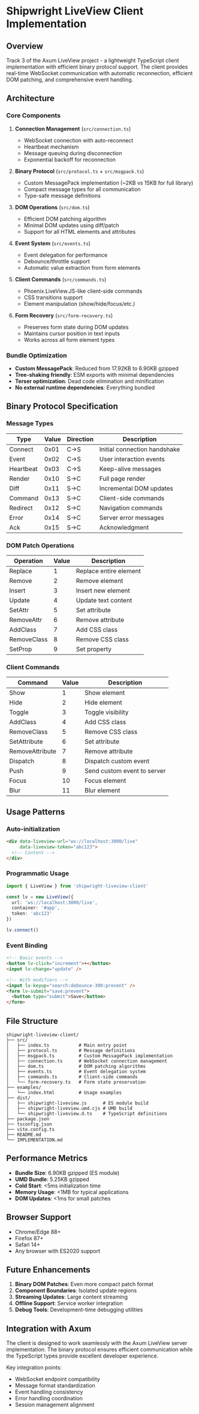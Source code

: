 # Shipwright LiveView Client Implementation

## Overview

Track 3 of the Axum LiveView project - a lightweight TypeScript client implementation with efficient binary protocol support. The client provides real-time WebSocket communication with automatic reconnection, efficient DOM patching, and comprehensive event handling.

## Architecture

### Core Components

1. **Connection Management** (`src/connection.ts`)
   - WebSocket connection with auto-reconnect
   - Heartbeat mechanism
   - Message queuing during disconnection
   - Exponential backoff for reconnection

2. **Binary Protocol** (`src/protocol.ts` + `src/msgpack.ts`)
   - Custom MessagePack implementation (~2KB vs 15KB for full library)
   - Compact message types for all communication
   - Type-safe message definitions

3. **DOM Operations** (`src/dom.ts`)
   - Efficient DOM patching algorithm
   - Minimal DOM updates using diff/patch
   - Support for all HTML elements and attributes

4. **Event System** (`src/events.ts`)
   - Event delegation for performance
   - Debounce/throttle support
   - Automatic value extraction from form elements

5. **Client Commands** (`src/commands.ts`)
   - Phoenix.LiveView.JS-like client-side commands
   - CSS transitions support
   - Element manipulation (show/hide/focus/etc.)

6. **Form Recovery** (`src/form-recovery.ts`)
   - Preserves form state during DOM updates
   - Maintains cursor position in text inputs
   - Works across all form element types

### Bundle Optimization

- **Custom MessagePack**: Reduced from 17.92KB to 6.90KB gzipped
- **Tree-shaking friendly**: ESM exports with minimal dependencies
- **Terser optimization**: Dead code elimination and minification
- **No external runtime dependencies**: Everything bundled

## Binary Protocol Specification

### Message Types

| Type | Value | Direction | Description |
|------|-------|-----------|-------------|
| Connect | 0x01 | C→S | Initial connection handshake |
| Event | 0x02 | C→S | User interaction events |
| Heartbeat | 0x03 | C→S | Keep-alive messages |
| Render | 0x10 | S→C | Full page render |
| Diff | 0x11 | S→C | Incremental DOM updates |
| Command | 0x13 | S→C | Client-side commands |
| Redirect | 0x12 | S→C | Navigation commands |
| Error | 0x14 | S→C | Server error messages |
| Ack | 0x15 | S→C | Acknowledgment |

### DOM Patch Operations

| Operation | Value | Description |
|-----------|-------|-------------|
| Replace | 1 | Replace entire element |
| Remove | 2 | Remove element |
| Insert | 3 | Insert new element |
| Update | 4 | Update text content |
| SetAttr | 5 | Set attribute |
| RemoveAttr | 6 | Remove attribute |
| AddClass | 7 | Add CSS class |
| RemoveClass | 8 | Remove CSS class |
| SetProp | 9 | Set property |

### Client Commands

| Command | Value | Description |
|---------|-------|-------------|
| Show | 1 | Show element |
| Hide | 2 | Hide element |
| Toggle | 3 | Toggle visibility |
| AddClass | 4 | Add CSS class |
| RemoveClass | 5 | Remove CSS class |
| SetAttribute | 6 | Set attribute |
| RemoveAttribute | 7 | Remove attribute |
| Dispatch | 8 | Dispatch custom event |
| Push | 9 | Send custom event to server |
| Focus | 10 | Focus element |
| Blur | 11 | Blur element |

## Usage Patterns

### Auto-initialization

```html
<div data-liveview-url="ws://localhost:3000/live" 
     data-liveview-token="abc123">
  <!-- Content -->
</div>
```

### Programmatic Usage

```typescript
import { LiveView } from 'shipwright-liveview-client'

const lv = new LiveView({
  url: 'ws://localhost:3000/live',
  container: '#app',
  token: 'abc123'
})

lv.connect()
```

### Event Binding

```html
<!-- Basic events -->
<button lv-click="increment">+</button>
<input lv-change="update" />

<!-- With modifiers -->
<input lv-keyup="search:debounce-300:prevent" />
<form lv-submit="save:prevent">
  <button type="submit">Save</button>
</form>
```

## File Structure

```
shipwright-liveview-client/
├── src/
│   ├── index.ts           # Main entry point
│   ├── protocol.ts        # Message definitions
│   ├── msgpack.ts         # Custom MessagePack implementation
│   ├── connection.ts      # WebSocket connection management
│   ├── dom.ts             # DOM patching algorithms
│   ├── events.ts          # Event delegation system
│   ├── commands.ts        # Client-side commands
│   └── form-recovery.ts   # Form state preservation
├── examples/
│   └── index.html         # Usage examples
├── dist/
│   ├── shipwright-liveview.js      # ES module build
│   ├── shipwright-liveview.umd.cjs # UMD build
│   └── shipwright-liveview.d.ts    # TypeScript definitions
├── package.json
├── tsconfig.json
├── vite.config.ts
├── README.md
└── IMPLEMENTATION.md
```

## Performance Metrics

- **Bundle Size**: 6.90KB gzipped (ES module)
- **UMD Bundle**: 5.25KB gzipped
- **Cold Start**: <5ms initialization time
- **Memory Usage**: <1MB for typical applications
- **DOM Updates**: <1ms for small patches

## Browser Support

- Chrome/Edge 88+
- Firefox 87+
- Safari 14+
- Any browser with ES2020 support

## Future Enhancements

1. **Binary DOM Patches**: Even more compact patch format
2. **Component Boundaries**: Isolated update regions
3. **Streaming Updates**: Large content streaming
4. **Offline Support**: Service worker integration
5. **Debug Tools**: Development-time debugging utilities

## Integration with Axum

The client is designed to work seamlessly with the Axum LiveView server implementation. The binary protocol ensures efficient communication while the TypeScript types provide excellent developer experience.

Key integration points:
- WebSocket endpoint compatibility
- Message format standardization
- Event handling consistency
- Error handling coordination
- Session management alignment